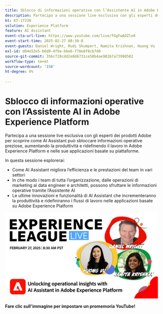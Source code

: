```yaml
---
title: Sblocco di informazioni operative con l’Assistente AI in Adobe Experience Platform
description: Partecipa a una sessione live esclusiva con gli esperti dei prodotti Adobe per scoprire come AI Assistant può sbloccare informazioni operative preziose, aumentando la produttività e ridefinendo il lavoro in Adobe Experience Platform e nelle sue applicazioni basate su piattaforme.
kt: KT-17230
solution: Experience Platform
feature: AI Assistant
event-cta-url-live: https://www.youtube.com/live/fGgFwAOZle8
event-start-time: 2025-02-27 08:30-8
event-guests: Daniel Wright, Rudi Shumpert, Namita Krishnan, Huong Vu
exl-id: d04e52e5-b6d0-4f9a-b6e6-f78e8f8cb7d0
source-git-commit: 356cf28cdd2e8d6731ce58b4ae98267a73990582
workflow-type: tm+mt
source-wordcount: '158'
ht-degree: 0%

---
```


# Sblocco di informazioni operative con l’Assistente AI in Adobe Experience Platform

Partecipa a una sessione live esclusiva con gli esperti dei prodotti Adobe per scoprire come AI Assistant può sbloccare informazioni operative preziose, aumentando la produttività e ridefinendo il lavoro in Adobe Experience Platform e nelle sue applicazioni basate su piattaforme.

In questa sessione esplorerai:

* Come AI Assistant migliora l’efficienza e le prestazioni del team in vari settori
* In che modo i team di tutta l’organizzazione, dalle operazioni di marketing ai data engineer e architetti, possono sfruttare le informazioni operative tramite l’Assistente AI
* Le ultime innovazioni e funzionalità di AI Assistant che incrementeranno la produttività e ridefiniranno i flussi di lavoro nelle applicazioni basate su Adobe Experience Platform

[![ExL LIVE 27 febbraio 2025](assets/WebBanner-Feb-27-2025.png)](https://engage.adobe.com/ExpLeagueLive-250227.html)

**Fare clic sull&#39;immagine per impostare un promemoria YouTube!**

